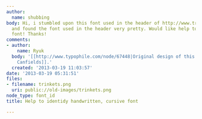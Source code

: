```yaml
---
author:
  name: shubbing
body: Hi, i stumbled upon this font used in the header of http://www.trinketsinbloom.com/
  and found the font used in the header very pretty. Would like help to identify this
  font! Thanks!
comments:
- author:
    name: Ryuk
  body: '[[http://www.typophile.com/node/67448|Original design of this font]] is [[http://www.myfonts.com/fonts/sudtipos/mr-canfields|Mr
    Canfields]].'
  created: '2013-03-19 11:03:57'
date: '2013-03-19 05:31:51'
files:
- filename: trinkets.png
  uri: public://old-images/trinkets.png
node_type: font_id
title: Help to identidy handwritten, cursive font

---
```

